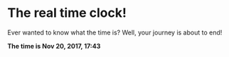 # The real time clock!

Ever wanted to know what the time is? Well, your journey is about to end!

**The time is Nov 20, 2017, 17:43**